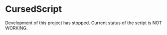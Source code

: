 # CursedScript
Development of this project has stopped. 
Current status of the script is NOT WORKING.

